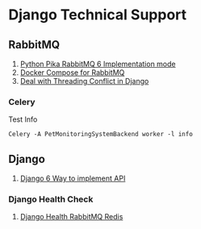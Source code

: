 # Django Technical Support

## RabbitMQ

1. [Python Pika RabbitMQ 6 Implementation mode](https://www.cnblogs.com/guyuyun/p/14970592.html)
2. [Docker Compose for RabbitMQ](https://hackmd.io/@sfRJH1u7S464tSaizL7ZsQ/r1one4Rxu)
3. [Deal with Threading Conflict in Django](https://blog.csdn.net/luslin1711/article/details/87885145)

### Celery


Test Info
```shell
Celery -A PetMonitoringSystemBackend worker -l info
```

## Django 

1. [Django 6 Way to implement API](https://medium.com/djangotube/django-rest-api-curd-example-61c3a29b22ed)

### Django Health Check 

1. [Django Health RabbitMQ Redis](https://ithelp.ithome.com.tw/articles/10235145)